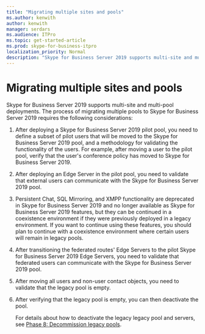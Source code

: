 ```yaml
---
title: "Migrating multiple sites and pools"
ms.author: kenwith
author: kenwith
manager: serdars
ms.audience: ITPro
ms.topic: get-started-article
ms.prod: skype-for-business-itpro
localization_priority: Normal
description: "Skype for Business Server 2019 supports multi-site and multi-pool deployments. The process of migrating multiple pools to Skype for Business Server 2019 requires the following considerations:"
---
```


# Migrating multiple sites and pools

Skype for Business Server 2019 supports multi-site and multi-pool deployments. The process of migrating multiple pools to Skype for Business Server 2019 requires the following considerations: 
  
1. After deploying a Skype for Business Server 2019 pilot pool, you need to define a subset of pilot users that will be moved to the Skype for Business Server 2019 pool, and a methodology for validating the functionality of the users. For example, after moving a user to the pilot pool, verify that the user's conference policy has moved to Skype for Business Server 2019. 
    
2. After deploying an Edge Server in the pilot pool, you need to validate that external users can communicate with the Skype for Business Server 2019 pool.

3. Persistent Chat, SQL Mirroring, and XMPP functionality are deprecated in Skype for Business Server 2019 and no longer available as Skype for Business Server 2019 features, but they can be continued in a coexistence environment if they were previously deployed in a legacy environment. If you want to continue using these features, you should plan to continue with a coexistence environment where certain users will remain in legacy pools.
    
4. After transitioning the federated routes' Edge Servers to the pilot Skype for Business Server 2019 Edge Servers, you need to validate that federated users can communicate with the Skype for Business Server 2019 pool.
    
5. After moving all users and non-user contact objects, you need to validate that the legacy pool is empty.
    
6. After verifying that the legacy pool is empty, you can then deactivate the pool. 
    
    For details about how to deactivate the legacy legacy pool and servers, see [Phase 8: Decommission legacy pools](phase-8-decommission-legacy-pools.md).
    

